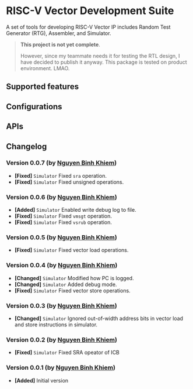 # RISC-V Vector Development Suite

A set of tools for developing RISC-V Vector IP includes Random Test Generator (RTG), Assembler, and Simulator.

> **This project is not yet complete**.
>
> However, since my teammate needs it for testing the RTL design, I have decided to publish it anyway.
> This package is tested on product environment. LMAO.

## Supported features

## Configurations

## APIs

## Changelog

### Version 0.0.7 (by [Nguyen Binh Khiem](https://github.com/khiemnb153))

- **[Fixed]** `Simulator` Fixed `sra` operation.
- **[Fixed]** `Simulator` Fixed unsigned operations.

### Version 0.0.6 (by [Nguyen Binh Khiem](https://github.com/khiemnb153))

- **[Added]** `Simulator` Enabled write debug log to file.
- **[Fixed]** `Simulator` Fixed `vmsgt` operation.
- **[Fixed]** `Simulator` Fixed `vsrub` operation.

### Version 0.0.5 (by [Nguyen Binh Khiem](https://github.com/khiemnb153))

- **[Fixed]** `Simulator` Fixed vector load operations.

### Version 0.0.4 (by [Nguyen Binh Khiem](https://github.com/khiemnb153))

- **[Changed]** `Simulator` Modified how PC is logged.
- **[Changed]** `Simulator` Added debug mode.
- **[Fixed]** `Simulator` Fixed vector store operations.

### Version 0.0.3 (by [Nguyen Binh Khiem](https://github.com/khiemnb153))

- **[Changed]** `Simulator` Ignored out-of-width address bits in vector load and store instructions in simulator.

### Version 0.0.2 (by [Nguyen Binh Khiem](https://github.com/khiemnb153))

- **[Fixed]** `Simulator` Fixed SRA opeator of ICB

### Version 0.0.1 (by [Nguyen Binh Khiem](https://github.com/khiemnb153))

- **[Added]** Initial version
